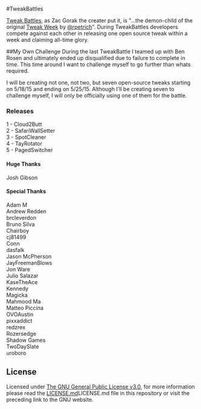 #TweakBattles

[Tweak Battles](https://www.tweakbattles.com), as Zac Gorak the creater put it, is "...the demon-child of the original [Tweak Week](https://tweakweek.com/) by [@rpetrich](https://twitter.com/rpetrich)". During TweakBattles developers compete against each other in releasing one open source tweak within a week and claiming all-time glory.

##My Own Challenge
During the last TweakBattle I teamed up with Ben Rosen and ultimately ended up disqualified due to failure to complete in time. This time around I want to challenge myself to go further than whats required.

I will be creating not one, not two, but seven open-source tweaks starting on 5/18/15 and ending on 5/25/15. Although I'll be creating seven to challenge myself, I will only be officially using one of them for the battle.

### Releases
1 - Cloud2Butt  
2 - SafariWallSetter  
3 - SpotCleaner  
4 - TayRotator  
5 - PagedSwitcher  
 

#### Huge Thanks
Josh Gibson

#### Special Thanks
Adam M  
Andrew Redden  
brcleverdon  
Bruno Silva  
Chairboy  
cj81499  
Conn  
dasfalk  
Jason McPherson  
JayFreemanBlows  
Jon Ware  
Julio Salazar  
KaseTheAce  
Kennedy  
Magicka  
Mahmood Ma  
Matteo Piccina  
OVOAustin  
pixxaddict  
redzrex  
Rozersedge  
Shadow Games  
TwoDaySlate  
uroboro

License
----
Licensed under [The GNU General Public License v3.0](https://www.gnu.org/licenses/gpl.html), for more information please read the [LICENSE.md](https://github.com/CPDigitalDarkroom/TweakBattles/blob/master/LICENSE.md)LICENSE.md file in this repository or visit the preceding link to the GNU website.
